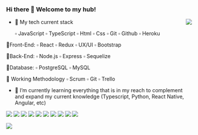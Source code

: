 ### Hi there 👋 Welcome to my hub!

<img align="right" src="https://media3.giphy.com/media/xT9IgzoKnwFNmISR8I/giphy.gif?cid=790b761188994ec5564e4a11797b18b80a810b1d2ba0578a&rid=giphy.gif&ct=g"/>

- 🔭 My tech current stack
  
  ▫️ JavaScript
  ▫️ TypeScript
  ▫️ Html
  ▫️ Css
  ▫️ Git
  ▫️ Github
  ▫️ Heroku
  
🔹Front-End:
  ▫️ React
  ▫️ Redux
  ▫️ UX/UI
  ▫️ Bootstrap

🔹Back-End:
  ▫️ Node.js
  ▫️ Express
  ▫️ Sequelize

🔹Database:
  ▫️ PostgreSQL
  ▫️ MySQL

🔹 Working Methodology
  ▫️ Scrum
  ▫️ Git
  ▫️ Trello
 

- 🌱 I’m currently learning everything that is in my reach to complement and expand my current knowledge (Typescript, Python, React Native, Angular, etc)

<img src="https://img.shields.io/badge/-JavaScript-black?style=flat-square&logo=javascript"/>
<img src="https://img.shields.io/badge/-TypeScript-black?style=flat-square&logo=typescript"/>
<img src="https://img.shields.io/badge/-HTML5-%23E44D27?style=flat-square&logo=html5&logoColor=ffffff"/>
<img src="https://img.shields.io/badge/-CSS3-%231572B6?style=flat-square&logo=css3"/>
<img src="https://img.shields.io/badge/-Nodejs-black?style=flat-square&logo=Node.js"/>
<img src="https://img.shields.io/badge/-React-%23282C34?style=flat-square&logo=react"/>
<img src="https://img.shields.io/badge/PostgreSQL-316192?style=style=flat-square&logo=postgresql&logoColor=white"/>
<img src="https://img.shields.io/badge/sequelize-323330?style=style=flat-square&logo=sequelize&logoColor=blue"/>
<img src="https://img.shields.io/badge/-Git-black?style=flat-square&logo=git"/>
<img src="https://img.shields.io/badge/-GitHub-181717?style=flat-square&logo=github"/>

<a href="https://www.linkedin.com/in/germ%C3%A1n-flores-arg86/"><img src="https://img.shields.io/badge/LinkedIn-0077B5?style=for-the-badge&logo=linkedin&logoColor=white"/></a>
  

